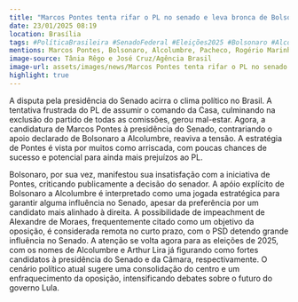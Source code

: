 ```yaml
---
title: "Marcos Pontes tenta rifar o PL no senado e leva bronca de Bolsonaro"
date: 23/01/2025 08:19
location: Brasília
tags: #PolíticaBrasileira #SenadoFederal #Eleições2025 #Bolsonaro #Alcolumbre #MarcosPontes #PL #GovernoLula #ArthurLira #Impeachment #abc360noticias
mentions: Marcos Pontes, Bolsonaro, Alcolumbre, Pacheco, Rogério Marinho, Lula, Alexandre de Moraes, Arthur Lira, Eduardo Cunha, Dilma Rousseff,  PSD, PL.
image-source: Tânia Rêgo e José Cruz/Agência Brasil
image-url: assets/images/news/Marcos Pontes tenta rifar o PL no senado e leva bronca de Bolsonaro.jpg
highlight: true
---
```


A disputa pela presidência do Senado acirra o clima político no Brasil.  A tentativa frustrada do PL de assumir o comando da Casa, culminando na exclusão do partido de todas as comissões, gerou mal-estar.  Agora, a candidatura de Marcos Pontes à presidência do Senado, contrariando o apoio declarado de Bolsonaro a Alcolumbre, reaviva a tensão.  A estratégia de Pontes é vista por muitos como arriscada, com poucas chances de sucesso e potencial para ainda mais prejuízos ao PL.

Bolsonaro, por sua vez, manifestou sua insatisfação com a iniciativa de Pontes, criticando publicamente a decisão do senador. A  apóio explícito de Bolsonaro a Alcolumbre é interpretado como uma jogada estratégica para garantir alguma influência no Senado, apesar da preferência por um candidato mais alinhado à direita. A  possibilidade de impeachment de Alexandre de Moraes, frequentemente citado como um objetivo da oposição, é considerada remota no curto prazo,  com o PSD detendo grande influência no Senado. A atenção se volta agora para as eleições de 2025, com os nomes de Alcolumbre e Arthur Lira já figurando como fortes candidatos à presidência do Senado e da Câmara, respectivamente.  O cenário político atual sugere uma consolidação do centro e um enfraquecimento da oposição, intensificando debates sobre o futuro do governo Lula.
